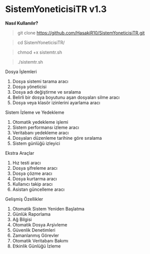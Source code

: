 # SistemYoneticisiTR v1.3

**Nasıl Kullanılır?**
> git clone https://github.com/HasakiR10/SistemYoneticisiTR.git

> cd SistemYoneticisiTR/

> chmod +x sistemtr.sh

> ./sistemtr.sh

Dosya İşlemleri
1. Dosya sistemi tarama aracı
2. Dosya yöneticisi
3. Dosya adı değiştirme ve sıralama
4. Belirli bir dosya boyutunu aşan dosyaları silme aracı
5. Dosya veya klasör izinlerini ayarlama aracı

Sistem İzleme ve Yedekleme
1. Otomatik yedekleme işlemi
2. Sistem performansı izleme aracı
3. Veritabanı yedekleme aracı
4. Dosyaları düzenleme tarihine göre sıralama
5. Sistem günlüğü izleyici

Ekstra Araçlar
1. Hız testi aracı
2. Dosya şifreleme aracı
3. Dosya çözme aracı
4. Dosya kurtarma aracı
5. Kullanıcı takip aracı
6. Asistan güncelleme aracı

Gelişmiş Özellikler
1. Otomatik Sistem Yeniden Başlatma
2. Günlük Raporlama
3. Ağ Bilgisi
4. Otomatik Dosya Arşivleme
5. Güvenlik Denetimleri
6. Zamanlanmış Görevler
7. Otomatik Veritabanı Bakımı
8. Etkinlik Günlüğü İzleme
